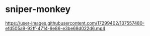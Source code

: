 # sniper-monkey

https://user-images.githubusercontent.com/17299402/137557480-efd505a9-92ff-4714-9e86-e3be68d022d6.mp4

